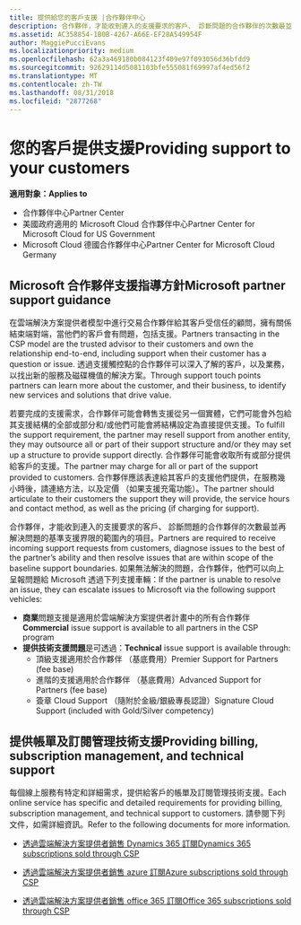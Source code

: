 ```yaml
---
title: 提供給您的客戶支援 |合作夥伴中心
description: 合作夥伴，才能收到連入的支援要求的客戶、 診斷問題的合作夥伴的次數最並再解決問題的基準支援界限的範圍內的項目。
ms.assetid: AC358854-1B0B-4267-A66E-EF28A549954F
author: MaggiePucciEvans
ms.localizationpriority: medium
ms.openlocfilehash: 62a3a469180b084123f409e97f093056d36bfdd9
ms.sourcegitcommit: 92629114d5081103bfe555081f69997af4ed56f2
ms.translationtype: MT
ms.contentlocale: zh-TW
ms.lasthandoff: 08/31/2018
ms.locfileid: "2877268"
---
```

# <a name="providing-support-to-your-customers"></a><span data-ttu-id="73d68-103">您的客戶提供支援</span><span class="sxs-lookup"><span data-stu-id="73d68-103">Providing support to your customers</span></span>

**<span data-ttu-id="73d68-104">適用對象：</span><span class="sxs-lookup"><span data-stu-id="73d68-104">Applies to</span></span>**

-  <span data-ttu-id="73d68-105">合作夥伴中心</span><span class="sxs-lookup"><span data-stu-id="73d68-105">Partner Center</span></span>
-  <span data-ttu-id="73d68-106">美國政府適用的 Microsoft Cloud 合作夥伴中心</span><span class="sxs-lookup"><span data-stu-id="73d68-106">Partner Center for Microsoft Cloud for US Government</span></span>
-  <span data-ttu-id="73d68-107">Microsoft Cloud 德國合作夥伴中心</span><span class="sxs-lookup"><span data-stu-id="73d68-107">Partner Center for Microsoft Cloud Germany</span></span>

## <a name="microsoft-partner-support-guidance"></a><span data-ttu-id="73d68-108">Microsoft 合作夥伴支援指導方針</span><span class="sxs-lookup"><span data-stu-id="73d68-108">Microsoft partner support guidance</span></span>

<span data-ttu-id="73d68-109">在雲端解決方案提供者模型中進行交易合作夥伴給其客戶受信任的顧問，擁有關係結束端對端，當他們的客戶會有問題，包括支援。</span><span class="sxs-lookup"><span data-stu-id="73d68-109">Partners transacting in the CSP model are the trusted advisor to their customers and own the relationship end-to-end, including support when their customer has a question or issue.</span></span> <span data-ttu-id="73d68-110">透過支援觸控點的合作夥伴可以深入了解的客戶，以及業務，以找出新的服務及磁碟機值的解決方案。</span><span class="sxs-lookup"><span data-stu-id="73d68-110">Through support touch points partners can learn more about the customer, and their business, to identify new services and solutions that drive value.</span></span>

<span data-ttu-id="73d68-111">若要完成的支援需求，合作夥伴可能會轉售支援從另一個實體，它們可能會外包給其支援結構的全部或部分和/或他們可能會將結構設定為直接提供支援。</span><span class="sxs-lookup"><span data-stu-id="73d68-111">To fulfill the support requirement, the partner may resell support from another entity, they may outsource all or part of their support structure and/or they may set up a structure to provide support directly.</span></span>  <span data-ttu-id="73d68-112">合作夥伴可能會收取所有或部分提供給客戶的支援。</span><span class="sxs-lookup"><span data-stu-id="73d68-112">The partner may charge for all or part of the support provided to customers.</span></span> <span data-ttu-id="73d68-113">合作夥伴應該表達給其客戶的支援他們提供，在服務幾小時後，請連絡方法，以及定價 （如果支援充電功能）。</span><span class="sxs-lookup"><span data-stu-id="73d68-113">The partner should articulate to their customers the support they will provide, the service hours and contact method, as well as the pricing (if charging for support).</span></span> 

<span data-ttu-id="73d68-114">合作夥伴，才能收到連入的支援要求的客戶、 診斷問題的合作夥伴的次數最並再解決問題的基準支援界限的範圍內的項目。</span><span class="sxs-lookup"><span data-stu-id="73d68-114">Partners are required to receive incoming support requests from customers, diagnose issues to the best of the partner’s ability and then resolve issues that are within scope of the baseline support boundaries.</span></span> <span data-ttu-id="73d68-115">如果無法解決的問題，合作夥伴，他們可以向上呈報問題給 Microsoft 透過下列支援車輛：</span><span class="sxs-lookup"><span data-stu-id="73d68-115">If the partner is unable to resolve an issue, they can escalate issues to Microsoft via the following support vehicles:</span></span>

- <span data-ttu-id="73d68-116">**商業**問題支援是適用於雲端解決方案提供者計畫中的所有合作夥伴</span><span class="sxs-lookup"><span data-stu-id="73d68-116">**Commercial** issue support is available to all partners in the CSP program</span></span>
-   <span data-ttu-id="73d68-117">**提供技術支援問題**是可透過：</span><span class="sxs-lookup"><span data-stu-id="73d68-117">**Technical** issue support is available through:</span></span>
    -   <span data-ttu-id="73d68-118">頂級支援適用於合作夥伴 （基底費用）</span><span class="sxs-lookup"><span data-stu-id="73d68-118">Premier Support for Partners (fee base)</span></span>
    -   <span data-ttu-id="73d68-119">進階的支援適用於合作夥伴 （基底費用）</span><span class="sxs-lookup"><span data-stu-id="73d68-119">Advanced Support for Partners (fee base)</span></span>
    -   <span data-ttu-id="73d68-120">簽章 Cloud Support （隨附於金級/銀級專長認證）</span><span class="sxs-lookup"><span data-stu-id="73d68-120">Signature Cloud Support (included with Gold/Silver competency)</span></span>

## <a name="providing-billing-subscription-management-and-technical-support"></a><span data-ttu-id="73d68-121">提供帳單及訂閱管理技術支援</span><span class="sxs-lookup"><span data-stu-id="73d68-121">Providing billing, subscription management, and technical support</span></span> 

<span data-ttu-id="73d68-122">每個線上服務有特定和詳細需求，提供給客戶的帳單及訂閱管理技術支援。</span><span class="sxs-lookup"><span data-stu-id="73d68-122">Each online service has specific and detailed requirements for providing billing, subscription management, and technical support to customers.</span></span> <span data-ttu-id="73d68-123">請參閱下列文件，如需詳細資訊。</span><span class="sxs-lookup"><span data-stu-id="73d68-123">Refer to the following documents for more information.</span></span>

-   [<span data-ttu-id="73d68-124">透過雲端解決方案提供者銷售 Dynamics 365 訂閱</span><span class="sxs-lookup"><span data-stu-id="73d68-124">Dynamics 365 subscriptions sold through CSP</span></span>](https://www.microsoftpartnercommunity.com/t5/CSP/Microsoft-Partner-Support-Guidance/m-p/5262#M30)

-   [<span data-ttu-id="73d68-125">透過雲端解決方案提供者銷售 azure 訂閱</span><span class="sxs-lookup"><span data-stu-id="73d68-125">Azure subscriptions sold through CSP</span></span>](https://www.microsoftpartnercommunity.com/t5/CSP/Microsoft-Partner-Support-Guidance/m-p/5263#M31)

-   [<span data-ttu-id="73d68-126">透過雲端解決方案提供者銷售 office 365 訂閱</span><span class="sxs-lookup"><span data-stu-id="73d68-126">Office 365 subscriptions sold through CSP</span></span>](https://www.microsoftpartnercommunity.com/t5/CSP/Microsoft-Partner-Support-Guidance/m-p/5264#M32)



 

 



